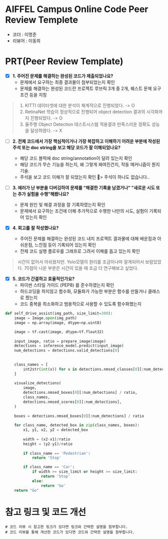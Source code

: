 
# AIFFEL Campus Online Code Peer Review Templete
- 코더 : 이명준
- 리뷰어 : 이동희


# PRT(Peer Review Template)
- [x]  **1. 주어진 문제를 해결하는 완성된 코드가 제출되었나요?**
    - 문제에서 요구하는 최종 결과물이 첨부되었는지 확인
    - 문제를 해결하는 완성된 코드란 프로젝트 루브릭 3개 중 2개, 
    퀘스트 문제 요구조건 등을 지칭
> 1. KITTI 데이터셋에 대한 분석이 체계적으로 진행되었다. -> O
> 2. RetinaNet 학습이 정상적으로 진행되어 object detection 결과의 시각화까지 진행되었다. -> O
> 3. 율주행 Object Detection 테스트시스템 적용결과 만족스러운 정확도 성능을 달성하였다. -> X
    
- [ ]  **2. 전체 코드에서 가장 핵심적이거나 가장 복잡하고 이해하기 어려운 부분에 작성된 
주석 또는 doc string을 보고 해당 코드가 잘 이해되었나요?**
    - 해당 코드 블럭에 doc string/annotation이 달려 있는지 확인
    - 해당 코드가 무슨 기능을 하는지, 왜 그렇게 짜여진건지, 작동 메커니즘이 뭔지 기술.
    - 주석을 보고 코드 이해가 잘 되었는지 확인
> 주석이 하나도 없습니다..
        
- [ ]  **3. 에러가 난 부분을 디버깅하여 문제를 “해결한 기록을 남겼거나” 
”새로운 시도 또는 추가 실험을 수행”해봤나요?**
    - 문제 원인 및 해결 과정을 잘 기록하였는지 확인
    - 문제에서 요구하는 조건에 더해 추가적으로 수행한 나만의 시도, 
    실험이 기록되어 있는지 확인

        
- [x]  **4. 회고를 잘 작성했나요?**
    - 주어진 문제를 해결하는 완성된 코드 내지 프로젝트 결과물에 대해
    배운점과 아쉬운점, 느낀점 등이 기록되어 있는지 확인
    - 전체 코드 실행 플로우를 그래프로 그려서 이해를 돕고 있는지 확인
> 시간이 없어서 아쉬웠지만. Yolo모델의 원리를 조금이나마 알게되어서 보람있었다. 70점이 나온 부분은 시간이 있을 때 조금 더 연구해보고 싶었다.
        
- [x]  **5. 코드가 간결하고 효율적인가요?**
    - 파이썬 스타일 가이드 (PEP8) 를 준수하였는지 확인
    - 하드코딩을 하지않고 함수화, 모듈화가 가능한 부분은 함수를 만들거나 클래스로 짰는지
    - 코드 중복을 최소화하고 범용적으로 사용할 수 있도록 함수화했는지
```python
def self_drive_assist(img_path, size_limit=300):
    image = Image.open(img_path)
    image = np.array(image, dtype=np.uint8)

    image = tf.cast(image, dtype=tf.float32)
    
    input_image, ratio = prepare_image(image)
    detections = inference_model.predict(input_image)
    num_detections = detections.valid_detections[0]
    
    
    class_names = [
        int2str(int(x)) for x in detections.nmsed_classes[0][:num_detections]
    ] 
    
    visualize_detections(
        image,
        detections.nmsed_boxes[0][:num_detections] / ratio,
        class_names,
        detections.nmsed_scores[0][:num_detections],
    )
    
    boxes = detections.nmsed_boxes[0][:num_detections] / ratio
    
    for class_name, detected_box in zip(class_names, boxes):
        x1, y1, x2, y2 = detected_box
        
        width = (x2-x1)/ratio
        height = (y2-y1)/ratio
        
        if class_name == 'Pedestrian':
            return 'Stop'

        if class_name == 'Car':
            if width >= size_limit or height >= size_limit:
                return 'Stop'
            else:
                return 'Go'
    return "Go"
```


# 참고 링크 및 코드 개선
```
# 코드 리뷰 시 참고한 링크가 있다면 링크와 간략한 설명을 첨부합니다.
# 코드 리뷰를 통해 개선한 코드가 있다면 코드와 간략한 설명을 첨부합니다.
```
